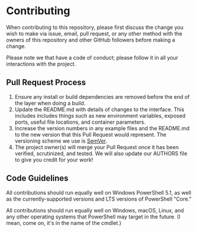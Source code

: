 # Contributing

When contributing to this repository, please first discuss the change you wish
to make via issue, email, pull request, or any other method with the owners of
this repository and other GitHub followers before making a change. 

Please note we that have a code of conduct; please follow it in all your
interactions with the project.

## Pull Request Process

1. Ensure any install or build dependencies are removed before the end of the
   layer when doing a build.
2. Update the README.md with details of changes to the interface. This includes
   includes things such as new environment variables, exposed ports, useful
   file locations, and container parameters.
3. Increase the version numbers in any example files and the README.md to the
   new version that this Pull Request would represent.  The versioning scheme
   we use is [SemVer](http://semver.org/).
4. The project owner(s) will merge your Pull Request once it has been verified,
   scrutinized, and tested.  We will also update our AUTHORS file to give you
   credit for your work!

## Code Guidelines
All contributions should run equally well on Windows PowerShell 5.1, as well as
the currently-supported versions and LTS versions of PowerShell "Core."

All contributions should run equally well on Windows, macOS, Linux, and any
other operating systems that PowerShell may target in the future.  (I mean,
come on, it's in the name of the cmdlet.)